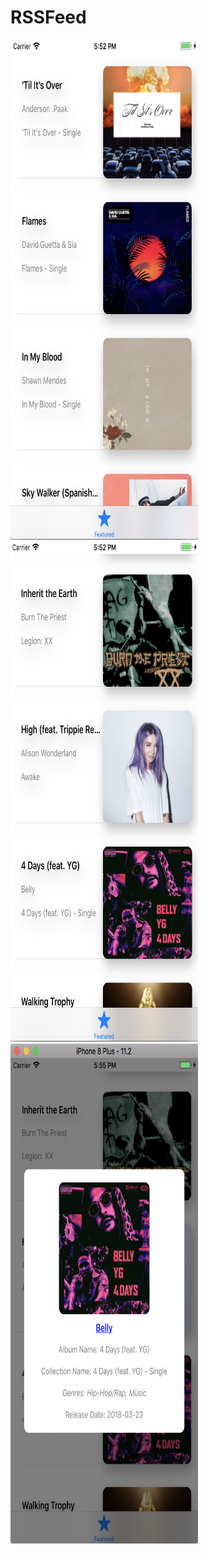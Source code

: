 # RSSFeed

<img src="https://github.com/VictorZhang2014/RSSFeed/blob/master/images/effect1.png" width="300" height="800" alt="" />
<img src="https://github.com/VictorZhang2014/RSSFeed/blob/master/images/effect2.png" width="300" height="800" alt="" />
<img src="https://github.com/VictorZhang2014/RSSFeed/blob/master/images/effect3.png" width="300" height="800" alt="" />


